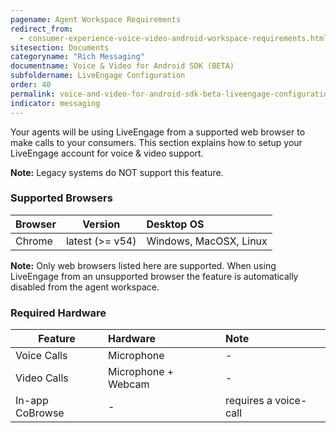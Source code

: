 ```yaml
---
pagename: Agent Workspace Requirements
redirect_from:
  - consumer-experience-voice-video-android-workspace-requirements.html
sitesection: Documents
categoryname: "Rich Messaging"
documentname: Voice & Video for Android SDK (BETA)
subfoldername: LiveEngage Configuration
order: 40
permalink: voice-and-video-for-android-sdk-beta-liveengage-configuration-agent-workspace-requirements.html
indicator: messaging
---
```


Your agents will be using LiveEngage from a supported web browser to make calls to your consumers. This section explains how to setup your LiveEngage account for voice & video support.

**Note:** Legacy systems do NOT support this feature.

### Supported Browsers

| Browser | Version |  Desktop OS |
| ------------- |:-------------:|:-------------|
| Chrome | latest (>= v54)  | Windows, MacOSX, Linux |

**Note:** Only web browsers listed here are supported. When using LiveEngage from an unsupported browser the feature is automatically disabled from the agent workspace.

### Required Hardware

| Feature	| Hardware | Note |
| --------|:---------|:-----|
| Voice Calls |	Microphone | - |
| Video Calls |	Microphone + Webcam |	- |
| In-app CoBrowse |	- | requires a voice-call |
